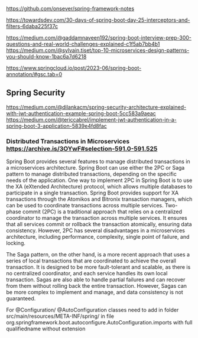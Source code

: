 https://github.com/onsever/spring-framework-notes  

https://towardsdev.com/30-days-of-spring-boot-day-25-interceptors-and-filters-6daba225f37c  

https://medium.com/@gaddamnaveen192/spring-boot-interview-prep-300-questions-and-real-world-challenges-explained-c1f5ab7bb4b1  
https://medium.com/@sylvain.tiset/top-10-microservices-design-patterns-you-should-know-1bac6a7d6218  

https://www.springcloud.io/post/2023-06/spring-boot-annotation/#gsc.tab=0  


## Spring Security 

https://medium.com/@dilankacm/spring-security-architecture-explained-with-jwt-authentication-example-spring-boot-5cc583a9aeac  
https://medium.com/@tericcabrel/implement-jwt-authentication-in-a-spring-boot-3-application-5839e4fd8fac  


### Distributed Transactions in Microservices  https://archive.is/3OYwF#selection-591.0-591.525

Spring Boot provides several features to manage distributed transactions in a microservices architecture.
 Spring Boot can use either the 2PC or Saga pattern to manage distributed transactions, depending on the specific needs of the application.
One way to implement 2PC in Spring Boot is to use the XA (eXtended Architecture) protocol, which allows multiple databases to participate 
in a single transaction. Spring Boot provides support for XA transactions through the Atomikos and Bitronix transaction managers,
 which can be used to coordinate transactions across multiple services.
Two-phase commit (2PC) is a traditional approach that relies on a centralized coordinator to manage the transaction across multiple services.
It ensures that all services commit or rollback the transaction atomically, ensuring data consistency. However, 2PC has several disadvantages 
in a microservices architecture, including performance, complexity, single point of failure, and locking.
 
The Saga pattern, on the other hand, is a more recent approach that uses a series of local transactions that are coordinated to achieve the overall transaction.
It is designed to be more fault-tolerant and scalable, as there is no centralized coordinator, and each service handles its own local transaction. 
Sagas are also able to handle partial failures and can recover from them without rolling back the entire transaction. However, Sagas can be more complex
to implement and manage, and data consistency is not guaranteed.

For @Configuration/ @AutoConfiguration  classes  need to add in folder src/main/resources/META-INF/spring/ in  file  org.springframework.boot.autoconfigure.AutoConfiguration.imports  with full  qualifiedname without extension
